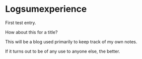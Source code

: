 # Logsumexperience

First test entry.

How about this for a title?

This will be a blog used primarily to keep track of my own notes.

If it turns out to be of any use to anyone else, the better.
